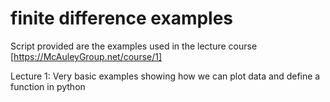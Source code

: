 # finite difference examples
 
Script provided are the examples used in the lecture course
[https://McAuleyGroup.net/course/1]

Lecture 1: Very basic examples showing how we can plot data and define a function in python 

